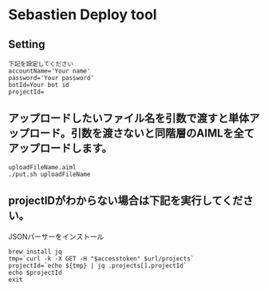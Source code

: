 # Sebastien Deploy tool

## Setting
```shell
下記を設定してください
accountName='Your name'
password='Your password'
botId=Your bot id
projectId=
```

## アップロードしたいファイル名を引数で渡すと単体アップロード。引数を渡さないと同階層のAIMLを全てアップロードします。
```shell
uploadFileName.aiml
./put.sh uploadFileName
```

## projectIDがわからない場合は下記を実行してください。
JSONパーサーをインストール
```shell
brew install jq
tmp=`curl -k -X GET -H "$accesstoken" $url/projects`
projectId=`echo ${tmp} | jq .projects[].projectId`
echo $projectId
exit
```
